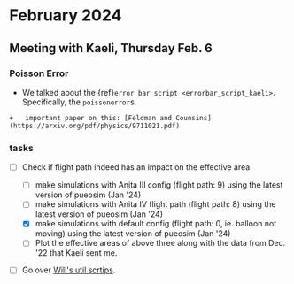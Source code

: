 # February 2024

## Meeting with Kaeli, Thursday Feb. 6

### Poisson Error

+   We talked about the {ref}`error bar script <errorbar_script_kaeli>`. Specifically, the
    `poissonerror`s.

```{seealso}
+   important paper on this: [Feldman and Counsins](https://arxiv.org/pdf/physics/9711021.pdf)
```


### tasks
+ [ ] Check if flight path indeed has an impact on the effective area
    + [ ] make simulations with Anita III config (flight path: 9)
            using the latest version of pueosim (Jan '24)
    + [ ] make simulations with Anita IV flight path (flight path: 8)
            using the latest version of pueosim (Jan '24)
    + [x] make simulations with default config (flight path: 0, ie. balloon not moving)
            using the latest version of pueosim (Jan '24)
    + [ ] Plot the effective areas of above three along with the data from Dec.
            '22 that Kaeli sent me.

+ [ ] Go over [Will's util scrtips](https://github.com/PUEOCollaboration/pueoAnalysisTools/tree/main/WillUtils).

